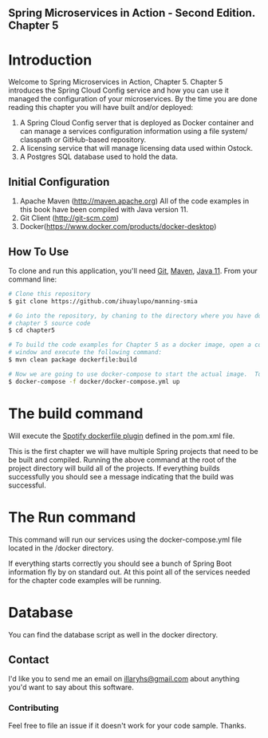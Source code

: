 ## Spring Microservices in Action - Second Edition. Chapter 5

# Introduction
Welcome to Spring Microservices in Action, Chapter 5.  Chapter 5 introduces the Spring Cloud Config service and how you can use it managed the configuration of your microservices.  By the time you are done reading this chapter you will have built and/or deployed:

1.  A Spring Cloud Config server that is deployed as Docker container and can manage a services configuration information using a file system/ classpath or GitHub-based repository.
2.  A licensing service that will manage licensing data used within Ostock.
3.  A Postgres SQL database used to hold the data.

## Initial Configuration
1.	Apache Maven (http://maven.apache.org)  All of the code examples in this book have been compiled with Java version 11.
2.	Git Client (http://git-scm.com)
3.  Docker(https://www.docker.com/products/docker-desktop)

## How To Use

To clone and run this application, you'll need [Git](https://git-scm.com), [Maven](https://maven.apache.org/), [Java 11](https://www.oracle.com/technetwork/java/javase/downloads/jdk11-downloads-5066655.html). From your command line:

```bash
# Clone this repository
$ git clone https://github.com/ihuaylupo/manning-smia

# Go into the repository, by chaning to the directory where you have downloaded the 
# chapter 5 source code
$ cd chapter5

# To build the code examples for Chapter 5 as a docker image, open a command-line 
# window and execute the following command:
$ mvn clean package dockerfile:build

# Now we are going to use docker-compose to start the actual image.  To start the docker image, stay in the directory containing  your chapter 5 source code and  Run the following command: 
$ docker-compose -f docker/docker-compose.yml up
```

# The build command

Will execute the [Spotify dockerfile plugin](https://github.com/spotify/dockerfile-maven) defined in the pom.xml file.  

This is the first chapter we will have multiple Spring projects that need to be be built and compiled.  Running the above command at the root of the project directory will build all of the projects.  If everything builds successfully you should see a message indicating that the build was successful.

# The Run command

This command will run our services using the docker-compose.yml file located in the /docker directory. 

If everything starts correctly you should see a bunch of Spring Boot information fly by on standard out.  At this point all of the services needed for the chapter code examples will be running.

# Database
You can find the database script as well in the docker directory.

## Contact

I'd like you to send me an email on <illaryhs@gmail.com> about anything you'd want to say about this software.

### Contributing
Feel free to file an issue if it doesn't work for your code sample. Thanks.